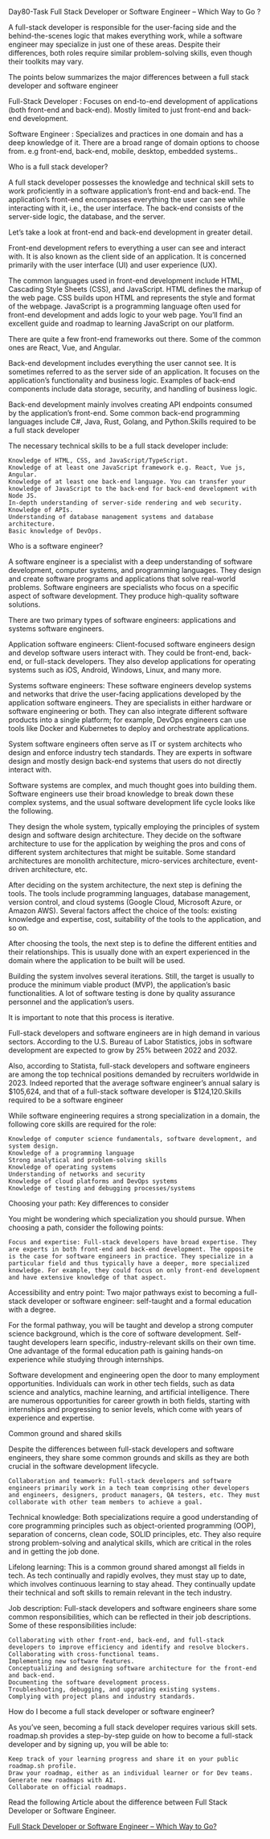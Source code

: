 Day80-Task  Full Stack Developer or Software Engineer – Which Way to Go ? 

A full-stack developer is responsible for the user-facing side and the behind-the-scenes logic that makes everything work, while a software engineer may specialize in just one of these areas. Despite their differences, both roles require similar problem-solving skills, even though their toolkits may vary.

The points below summarizes the major differences between a full stack developer and software engineer

Full-Stack Developer :
Focuses on end-to-end development of applications (both front-end and back-end).
Mostly limited to just front-end and back-end development.

Software Engineer :
Specializes and practices in one domain and has a deep knowledge of it.
There are a broad range of domain options to choose from. e.g front-end, back-end, mobile, desktop, embedded systems..


Who is a full stack developer?

A full stack developer possesses the knowledge and technical skill sets to work proficiently in a software application’s front-end and back-end. The application’s front-end encompasses everything the user can see while interacting with it, i.e., the user interface. The back-end consists of the server-side logic, the database, and the server.

Let’s take a look at front-end and back-end development in greater detail.

Front-end development refers to everything a user can see and interact with. It is also known as the client side of an application. It is concerned primarily with the user interface (UI) and user experience (UX).

The common languages used in front-end development include HTML, Cascading Style Sheets (CSS), and JavaScript. HTML defines the markup of the web page. CSS builds upon HTML and represents the style and format of the webpage. JavaScript is a programming language often used for front-end development and adds logic to your web page. You’ll find an excellent guide and roadmap to learning JavaScript on our platform.

There are quite a few front-end frameworks out there. Some of the common ones are React, Vue, and Angular.

Back-end development includes everything the user cannot see. It is sometimes referred to as the server side of an application. It focuses on the application’s functionality and business logic. Examples of back-end components include data storage, security, and handling of business logic.

Back-end development mainly involves creating API endpoints consumed by the application’s front-end. Some common back-end programming languages include C#, Java, Rust, Golang, and Python.Skills required to be a full stack developer

The necessary technical skills to be a full stack developer include:

    Knowledge of HTML, CSS, and JavaScript/TypeScript.
    Knowledge of at least one JavaScript framework e.g. React, Vue js, Angular.
    Knowledge of at least one back-end language. You can transfer your knowledge of JavaScript to the back-end for back-end development with Node JS.
    In-depth understanding of server-side rendering and web security.
    Knowledge of APIs.
    Understanding of database management systems and database architecture.
    Basic knowledge of DevOps.

Who is a software engineer?

A software engineer is a specialist with a deep understanding of software development, computer systems, and programming languages. They design and create software programs and applications that solve real-world problems. Software engineers are specialists who focus on a specific aspect of software development. They produce high-quality software solutions.

There are two primary types of software engineers: applications and systems software engineers.

Application software engineers: Client-focused software engineers design and develop software users interact with. They could be front-end, back-end, or full-stack developers. They also develop applications for operating systems such as iOS, Android, Windows, Linux, and many more.

Systems software engineers: These software engineers develop systems and networks that drive the user-facing applications developed by the application software engineers. They are specialists in either hardware or software engineering or both. They can also integrate different software products into a single platform; for example, DevOps engineers can use tools like Docker and Kubernetes to deploy and orchestrate applications.

System software engineers often serve as IT or system architects who design and enforce industry tech standards. They are experts in software design and mostly design back-end systems that users do not directly interact with.

Software systems are complex, and much thought goes into building them. Software engineers use their broad knowledge to break down these complex systems, and the usual software development life cycle looks like the following.

They design the whole system, typically employing the principles of system design and software design architecture. They decide on the software architecture to use for the application by weighing the pros and cons of different system architectures that might be suitable. Some standard architectures are monolith architecture, micro-services architecture, event-driven architecture, etc.

After deciding on the system architecture, the next step is defining the tools. The tools include programming languages, database management, version control, and cloud systems (Google Cloud, Microsoft Azure, or Amazon AWS). Several factors affect the choice of the tools: existing knowledge and expertise, cost, suitability of the tools to the application, and so on.

After choosing the tools, the next step is to define the different entities and their relationships. This is usually done with an expert experienced in the domain where the application to be built will be used.

Building the system involves several iterations. Still, the target is usually to produce the minimum viable product (MVP), the application’s basic functionalities. A lot of software testing is done by quality assurance personnel and the application’s users.

It is important to note that this process is iterative.

Full-stack developers and software engineers are in high demand in various sectors. According to the U.S. Bureau of Labor Statistics, jobs in software development are expected to grow by 25% between 2022 and 2032.

Also, according to Statista, full-stack developers and software engineers are among the top technical positions demanded by recruiters worldwide in 2023. Indeed reported that the average software engineer’s annual salary is $105,624, and that of a full-stack software developer is $124,120.Skills required to be a software engineer

While software engineering requires a strong specialization in a domain, the following core skills are required for the role:

    Knowledge of computer science fundamentals, software development, and system design.
    Knowledge of a programming language
    Strong analytical and problem-solving skills
    Knowledge of operating systems
    Understanding of networks and security
    Knowledge of cloud platforms and DevOps systems
    Knowledge of testing and debugging processes/systems

Choosing your path: Key differences to consider

You might be wondering which specialization you should pursue. When choosing a path, consider the following points:

    Focus and expertise: Full-stack developers have broad expertise. They are experts in both front-end and back-end development. The opposite is the case for software engineers in practice. They specialize in a particular field and thus typically have a deeper, more specialized knowledge. For example, they could focus on only front-end development and have extensive knowledge of that aspect.

Accessibility and entry point: Two major pathways exist to becoming a full-stack developer or software engineer: self-taught and a formal education with a degree.

For the formal pathway, you will be taught and develop a strong computer science background, which is the core of software development. Self-taught developers learn specific, industry-relevant skills on their own time. One advantage of the formal education path is gaining hands-on experience while studying through internships.

Software development and engineering open the door to many employment opportunities. Individuals can work in other tech fields, such as data science and analytics, machine learning, and artificial intelligence. There are numerous opportunities for career growth in both fields, starting with internships and progressing to senior levels, which come with years of experience and expertise.


Common ground and shared skills

Despite the differences between full-stack developers and software engineers, they share some common grounds and skills as they are both crucial in the software development lifecycle.

    Collaboration and teamwork: Full-stack developers and software engineers primarily work in a tech team comprising other developers and engineers, designers, product managers, QA testers, etc. They must collaborate with other team members to achieve a goal.


Technical knowledge: Both specializations require a good understanding of core programming principles such as object-oriented programming (OOP), separation of concerns, clean code, SOLID principles, etc. They also require strong problem-solving and analytical skills, which are critical in the roles and in getting the job done.

Lifelong learning: This is a common ground shared amongst all fields in tech. As tech continually and rapidly evolves, they must stay up to date, which involves continuous learning to stay ahead. They continually update their technical and soft skills to remain relevant in the tech industry.

Job description: Full-stack developers and software engineers share some common responsibilities, which can be reflected in their job descriptions. Some of these responsibilities include:

    Collaborating with other front-end, back-end, and full-stack developers to improve efficiency and identify and resolve blockers.
    Collaborating with cross-functional teams.
    Implementing new software features.
    Conceptualizing and designing software architecture for the front-end and back-end.
    Documenting the software development process.
    Troubleshooting, debugging, and upgrading existing systems.
    Complying with project plans and industry standards.

How do I become a full stack developer or software engineer?

As you’ve seen, becoming a full stack developer requires various skill sets. roadmap.sh provides a step-by-step guide on how to become a full-stack developer and by signing up, you will be able to:

    Keep track of your learning progress and share it on your public roadmap.sh profile.
    Draw your roadmap, either as an individual learner or for Dev teams.
    Generate new roadmaps with AI.
    Collaborate on official roadmaps.

Read the following Article about the difference between Full Stack Developer or Software Engineer.

[Full Stack Developer or Software Engineer – Which Way to Go?](https://roadmap.sh/full-stack/vs-software-engineer)



















